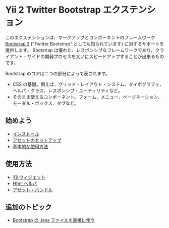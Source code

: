 Yii 2 Twitter Bootstrap エクステンション
========================================

このエクステンションは、マークアップとコンポーネントのフレームワーク [Bootstrap 3](http://getbootstrap.com/) ("Twitter Bootstrap" としても知られています) に対するサポートを提供します。
Bootstrap は優れた、レスポンシブなフレームワークであり、クライアント・サイドの開発プロセスを大いにスピードアップすることが出来るものです。

Bootstrap のコアは二つの部分によって表されます。

- CSS の基礎。例えば、グリッド・レイアウト・システム、タイポグラフィ、ヘルパ・クラス、レスポンシブ・ユーティリティなど。
- そのまま使えるコンポーネント。フォーム、メニュー、ページネーション、モーダル・ボックス、タブなど。


始めよう
--------

* [インストール](installation.md)
* [アセットのセットアップ](assets-setup.md)
* [基本的な使用方法](basic-usage.md)

使用方法
--------

* [Yii ウィジェット](usage-widgets.md)
* [Html ヘルパ](helper-html.md)
* [アセット・バンドル](asset-bundles.md)

追加のトピック
--------------

* [Bootstrap の .less ファイルを直接に使う](topics-less.md)
